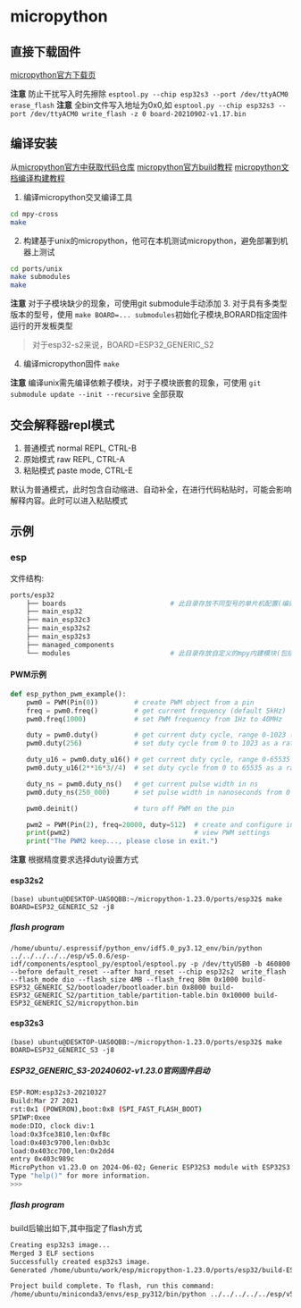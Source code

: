 # micropython

## 直接下载固件

[micropython官方下载页](https://micropython.org/download/ESP32_GENERIC_S3/)

**注意** 防止干扰写入时先擦除 `esptool.py --chip esp32s3 --port /dev/ttyACM0 erase_flash`
**注意** 全bin文件写入地址为0x0,如 `esptool.py --chip esp32s3 --port /dev/ttyACM0 write_flash -z 0 board-20210902-v1.17.bin`

## 编译安装
从[micropython官方中获取代码仓库](https://github.com/micropython/micropython/tree/v1.23.0)
[micropython官方build教程](https://github.com/micropython/micropython/wiki/Build-Troubleshooting)
[micropython文档编译构建教程](http://micropython.com.cn/en/latet/develop/gettingstarted.html)

1. 编译micropython交叉编译工具
```sh
cd mpy-cross
make
```
2. 构建基于unix的micropython，他可在本机测试micropython，避免部署到机器上测试
```sh
cd ports/unix
make submodules
make
```
**注意** 对于子模块缺少的现象，可使用git submodule手动添加
3. 对于具有多类型版本的型号，使用 `make BOARD=... submodules`初始化子模块,BORARD指定固件运行的开发板类型
> 对于esp32-s2来说，BOARD=ESP32_GENERIC_S2
4. 编译micropython固件 `make`

**注意** 编译unix需先编译依赖子模块，对于子模块嵌套的现象，可使用 `git submodule update --init --recursive` 全部获取

## 交会解释器repl模式

1. 普通模式 normal REPL, CTRL-B
2. 原始模式 raw REPL, CTRL-A 
3. 粘贴模式 paste mode, CTRL-E

默认为普通模式，此时包含自动缩进、自动补全，在进行代码粘贴时，可能会影响解释内容。此时可以进入粘贴模式

## 示例

### esp
文件结构:
```sh
ports/esp32
    ├── boards                          # 此目录存放不同型号的单片机配置(编译时指定的类型可从此目录查看)
    ├── main_esp32
    ├── main_esp32c3
    ├── main_esp32s2
    ├── main_esp32s3
    ├── managed_components
    └── modules                         # 此目录存放自定义的mpy内建模块(包括_boot.py文件)
```
#### PWM示例
```py
def esp_python_pwm_example():
    pwm0 = PWM(Pin(0))         # create PWM object from a pin
    freq = pwm0.freq()         # get current frequency (default 5kHz)
    pwm0.freq(1000)            # set PWM frequency from 1Hz to 40MHz

    duty = pwm0.duty()         # get current duty cycle, range 0-1023 (default 512, 50%)
    pwm0.duty(256)             # set duty cycle from 0 to 1023 as a ratio duty/1023, (now 25%)

    duty_u16 = pwm0.duty_u16() # get current duty cycle, range 0-65535
    pwm0.duty_u16(2**16*3//4)  # set duty cycle from 0 to 65535 as a ratio duty_u16/65535, (now 75%)

    duty_ns = pwm0.duty_ns()   # get current pulse width in ns
    pwm0.duty_ns(250_000)      # set pulse width in nanoseconds from 0 to 1_000_000_000/freq, (now 25%)

    pwm0.deinit()              # turn off PWM on the pin

    pwm2 = PWM(Pin(2), freq=20000, duty=512)  # create and configure in one go
    print(pwm2)                               # view PWM settings
    print("The PWM2 keep..., please close in exit.")
```
**注意** 根据精度要求选择duty设置方式

#### esp32s2

`(base) ubuntu@DESKTOP-UAS0QBB:~/micropython-1.23.0/ports/esp32$ make BOARD=ESP32_GENERIC_S2 -j8`

##### flash program

`/home/ubuntu/.espressif/python_env/idf5.0_py3.12_env/bin/python ../../../../../esp/v5.0.6/esp-idf/components/esptool_py/esptool/esptool.py -p /dev/ttyUSB0 -b 460800 --before default_reset --after hard_reset --chip esp32s2  write_flash --flash_mode dio --flash_size 4MB --flash_freq 80m 0x1000 build-ESP32_GENERIC_S2/bootloader/bootloader.bin 0x8000 build-ESP32_GENERIC_S2/partition_table/partition-table.bin 0x10000 build-ESP32_GENERIC_S2/micropython.bin`

#### esp32s3

`(base) ubuntu@DESKTOP-UAS0QBB:~/micropython-1.23.0/ports/esp32$ make BOARD=ESP32_GENERIC_S3 -j8`

#####  ESP32_GENERIC_S3-20240602-v1.23.0官网固件启动
```sh
ESP-ROM:esp32s3-20210327
Build:Mar 27 2021
rst:0x1 (POWERON),boot:0x8 (SPI_FAST_FLASH_BOOT)
SPIWP:0xee
mode:DIO, clock div:1
load:0x3fce3810,len:0xf8c
load:0x403c9700,len:0xb3c
load:0x403cc700,len:0x2dd4
entry 0x403c989c
MicroPython v1.23.0 on 2024-06-02; Generic ESP32S3 module with ESP32S3
Type "help()" for more information.
>>> 
```

##### flash program

build后输出如下,其中指定了flash方式
```sh
Creating esp32s3 image...
Merged 3 ELF sections
Successfully created esp32s3 image.
Generated /home/ubuntu/work/esp/micropython-1.23.0/ports/esp32/build-ESP32_GENERIC_S3/micropython.bin

Project build complete. To flash, run this command:
/home/ubuntu/miniconda3/envs/esp_py312/bin/python ../../../../../esp/v5.0.6/esp-idf/components/esptool_py/esptool/esptool.py -p (PORT) -b 460800 --before default_reset --after no_reset --chip esp32s3  write_flash --flash_mode dio --flash_size 8MB --flash_freq 80m 0x0 build-ESP32_GENERIC_S3/bootloader/bootloader.bin 0x8000 build-ESP32_GENERIC_S3/partition_table/partition-table.bin 0x10000 build-ESP32_GENERIC_S3/micropython.bin
```
